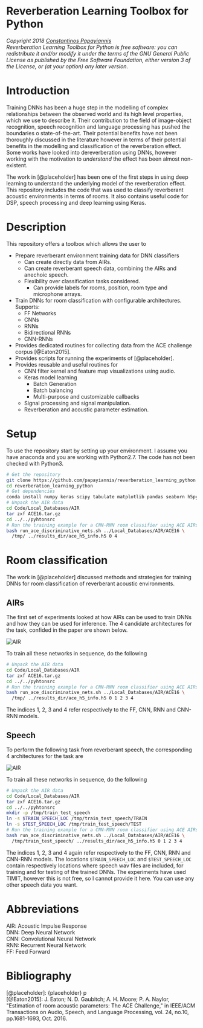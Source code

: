 # Reverberation Learning Toolbox for Python

_Copyright 2018 [Constantinos Papayiannis](https://www.linkedin.com/in/papayiannis/)_  
_Reverberation Learning Toolbox for Python is free software: you can redistribute it and/or modify it under the terms of the GNU General Public License as published by the Free Software Foundation, either version 3 of the License, or (at your option) any later version._

# Introduction

Training DNNs has been a huge step in the modelling of complex relationships between the observed world and its high level properties, which we use to describe it. Their contribution to the field of image-object recognition, speech recognition and language processing has pushed the boundaries o state-of-the-art. Their potential benefits have not been thoroughly discussed in the literature however in terms of their potential benefits in the modelling and classification of the reverberation effect. Some works have looked into dereverberation using DNNs, however working with the motivation to _understand_ the effect has been almost non-existent. 

The work in [@placeholder] has been one of the first steps in using deep learning to understand the underlying model of the reverberation effect. This repository includes the code that was used to classify reverberant acoustic environments in terms of rooms. It also contains useful code for DSP, speech processing and deep learning using Keras.

# Description

This repository offers a toolbox which allows the user to

* Prepare reverberant environment training data for DNN classifiers
  * Can create directly data from AIRs.
  * Can create reverberant speech data, combining the AIRs and anechoic speech.
  * Flexibility over classification tasks considered. 
    * Can provide labels for rooms, position, room type and microphone arrays.
* Train DNNs for room classification with configurable architectures. Supports:
  * FF Networks
  * CNNs
  * RNNs
  * Bidirectional RNNs
  * CNN-RNNs
* Provides dedicated routines for collecting data from the ACE challenge corpus [@Eaton2015].
* Provides scripts for running the experiments of [@placeholder].
* Provides reusable and useful routines for
	* CNN filter kernel and feature map visualizations using audio. 
	* Keras model learning
		* Batch Generation
		* Batch balancing
		* Multi-purpose and customizable callbacks 
	* Signal processing and signal manipulation.
	* Reverberation and acoustic parameter estimation.
  
# Setup

To use the repository start by setting up your environment. I assume you have anaconda and you are working with Python2.7. The code has not been checked with Python3.

```bash
# Get the repository
git clone https://github.com/papayiannis/reverberation_learning_python
cd reverberation_learning_python
# Get dependencies
conda install numpy keras scipy tabulate matplotlib pandas seaborn h5py scikit-learn
# Unpack the AIR data
cd Code/Local_Databases/AIR
tar zxf ACE16.tar.gz 
cd ../../pyhtonsrc
# Run the training example for a CNN-RNN room classifier using ACE AIRs
bash run_ace_discriminative_nets.sh ../Local_Databases/AIR/ACE16 \
  /tmp/ ../results_dir/ace_h5_info.h5 0 4 
```

# Room classification

The work in [@placeholder] discussed methods and strategies for training DNNs for room classification of reverberant acoustic environments. 

## AIRs

The first set of experiments looked at how AIRs can be used to train DNNs and how they can be used for inference. The 4 candidate architectures for the task, confided in the paper are shown below.

![AIR](doc/figures/room_dnn/all_air.png)

To train all these networks in sequence, do the following  

```bash
# Unpack the AIR data
cd Code/Local_Databases/AIR
tar zxf ACE16.tar.gz 
cd ../../pyhtonsrc
# Run the training example for a CNN-RNN room classifier using ACE AIRs
bash run_ace_discriminative_nets.sh ../Local_Databases/AIR/ACE16 \
  /tmp/ ../results_dir/ace_h5_info.h5 0 1 2 3 4 
```
The indices 1, 2, 3 and 4 refer respectively to the FF, CNN, RNN and CNN-RNN models.

## Speech

To perform the following task from reverberant speech, the corresponding 4  architectures for the task are

![AIR](doc/figures/room_dnn/all_speech.png)

To train all these networks in sequence, do the following  

```bash
# Unpack the AIR data
cd Code/Local_Databases/AIR
tar zxf ACE16.tar.gz 
cd ../../pyhtonsrc
mkdir -p /tmp/train_test_speech
ln -s $TRAIN_SPEECH_LOC /tmp/train_test_speech/TRAIN
ln -s $TEST_SPEECH_LOC /tmp/train_test_speech/TEST
# Run the training example for a CNN-RNN room classifier using ACE AIRs and your speech files
bash run_ace_discriminative_nets.sh ../Local_Databases/AIR/ACE16 \
  /tmp/train_test_speech/ ../results_dir/ace_h5_info.h5 0 1 2 3 4 
```  

The indices 1, 2, 3 and 4 again refer respectively to the FF, CNN, RNN and CNN-RNN models. The locations ```$TRAIN_SPEECH_LOC``` and ```$TEST_SPEECH_LOC``` contain respectively locations where speech wav files are included, for training and for testing of the trained DNNs. The experiments have used TIMIT, however this is not free, so I cannot provide it here. You can use any other speech data you want.



# Abbreviations

AIR: Acoustic Impulse Response  
DNN: Deep Neural Network  
CNN: Convolutional Neural Network  
RNN: Recurrent Neural Network  
FF: Feed Forward

# Bibliography  

[@placeholder]: {placeholder} p  
[@Eaton2015]: J. Eaton; N. D. Gaubitch; A. H. Moore; P. A. Naylor, "Estimation of room acoustic parameters: The ACE Challenge," in IEEE/ACM Transactions on Audio, Speech, and Language Processing, vol. 24, no.10, pp.1681-1693, Oct. 2016.









